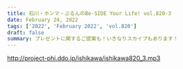 ```yaml
---
title: 石川・ホンマ・ぶるんのBe-SIDE Your Life! vol.820-3
date: February 24, 2022
tags: ['2022', 'February 2022', 'vol.820']
draft: false
summary: プレゼントに関するご提案も！いきなりスカイプもあります！
---
```


http://project-phi.ddo.jp/ishikawa/ishikawa820_3.mp3